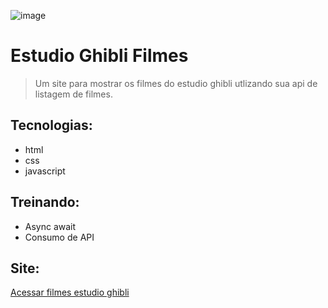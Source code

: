 ![image](https://github.com/Ericodesenvolvedor/estudio-ghibli-filmes/assets/100439353/046bf144-0c2e-4b9c-b075-8ca368191889)

# Estudio Ghibli Filmes

> Um site para mostrar os filmes do estudio ghibli utlizando sua api de listagem de filmes.

## Tecnologias: 

- html
- css
- javascript

## Treinando: 

- Async await
- Consumo de API 

## Site: 

[Acessar filmes estudio ghibli](https://ericodesenvolvedor.github.io/estudio-ghibli-filmes)
